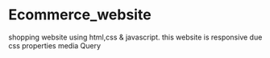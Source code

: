 # Ecommerce_website
shopping website using html,css & javascript.
this website is responsive due css properties media Query

